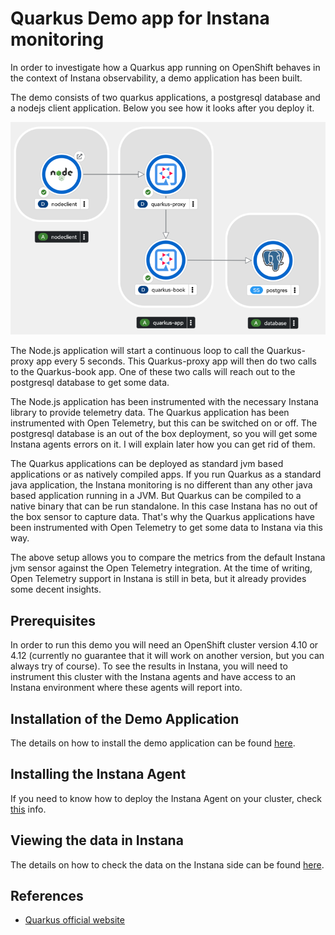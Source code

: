 # Quarkus Demo app for Instana monitoring

In order to investigate how a Quarkus app running on OpenShift behaves in the context of Instana observability, a demo application has been built.

The demo consists of two quarkus applications, a postgresql database and a nodejs client application. Below you see how it looks after you deploy it.

![Architecture](img/demo-architecture.png)

The Node.js application will start a continuous loop to call the Quarkus-proxy app every 5 seconds. This Quarkus-proxy app will then do two calls to the Quarkus-book app. One of these two calls will reach out to the postgresql database to get some data.

The Node.js application has been instrumented with the necessary Instana library to provide telemetry data. The Quarkus application has been instrumented with Open Telemetry, but this can be switched on or off. The postgresql database is an out of the box deployment, so you will get some Instana agents errors on it. I will explain later how you can get rid of them.

The Quarkus applications can be deployed as standard jvm based applications or as natively compiled apps. If you run Quarkus as a standard java application, the Instana monitoring is no different than any other java based application running in a JVM. But Quarkus can be compiled to a native binary that can be run standalone. In this case Instana has no out of the box sensor to capture data. That's why the Quarkus applications have been instrumented with Open Telemetry to get some data to Instana via this way.

The above setup allows you to compare the metrics from the default Instana jvm sensor against the Open Telemetry integration. At the time of writing, Open Telemetry support in Instana is still in beta, but it already provides some decent insights.

## Prerequisites

In order to run this demo you will need an OpenShift cluster version 4.10 or 4.12 (currently no guarantee that it will work on another version, but you can always try of course).
To see the results in Instana, you will need to instrument this cluster with the Instana agents and have access to an Instana environment where these agents will report into.

## Installation of the Demo Application

The details on how to install the demo application can be found [here](DEMOAPP-SETUP.MD).

## Installing the Instana Agent

If you need to know how to deploy the Instana Agent on your cluster, check [this](INSTANA-AGENT-SETUP.MD) info.

## Viewing the data in Instana

The details on how to check the data on the Instana side can be found [here](INSTANA-SETUP.MD).

## References

- [Quarkus official website](https://quarkus.io)
